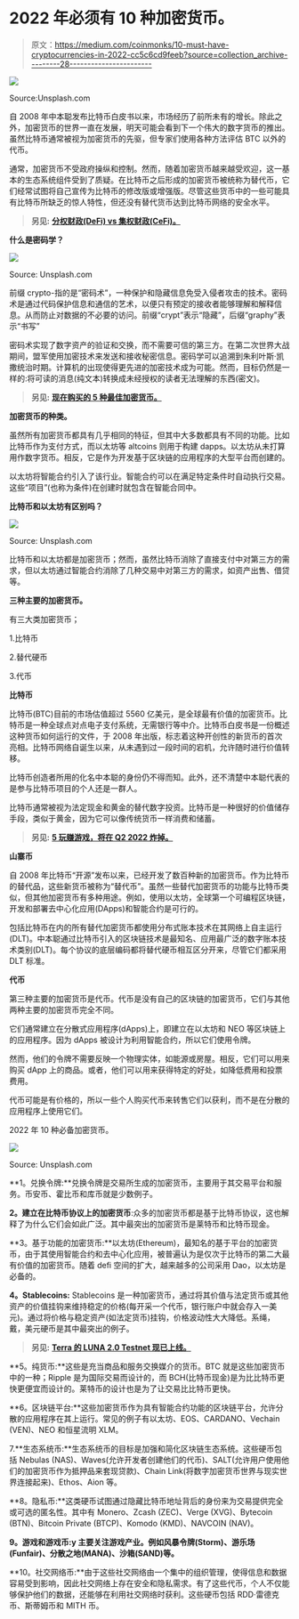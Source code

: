 # 2022 年必须有 10 种加密货币。

> 原文：<https://medium.com/coinmonks/10-must-have-cryptocurrencies-in-2022-cc5c6cd9feeb?source=collection_archive---------28----------------------->

![](img/2f9c905ccf61b17e857dad44ed4d1c98.png)

Source:Unsplash.com

自 2008 年中本聪发布比特币白皮书以来，市场经历了前所未有的增长。除此之外，加密货币的世界一直在发展，明天可能会看到下一个伟大的数字货币的推出。虽然比特币通常被视为加密货币的先驱，但专家们使用各种方法评估 BTC 以外的代币。

通常，加密货币不受政府操纵和控制。然而，随着加密货币越来越受欢迎，这一基本的生态系统组件受到了质疑。在比特币之后形成的加密货币被统称为替代币，它们经常试图将自己宣传为比特币的修改版或增强版。尽管这些货币中的一些可能具有比特币所缺乏的惊人特性，但还没有替代货币达到比特币网络的安全水平。

> **另见:** [**分权财政(DeFi) vs 集权财政(CeFi)。**](/@ilekeairende/decentralized-finance-defi-vs-centralized-finance-cefi-ede87a0bde07)

**什么是密码学？**

![](img/9de4e487f639158579c41a3aead34f17.png)

Source: Unsplash.com

前缀 crypto-指的是“密码术”，一种保护和隐藏信息免受入侵者攻击的技术。密码术是通过代码保护信息和通信的艺术，以便只有预定的接收者能够理解和解释信息。从而防止对数据的不必要的访问。前缀“crypt”表示“隐藏”，后缀“graphy”表示“书写”

密码术实现了数字资产的验证和交换，而不需要可信的第三方。在第二次世界大战期间，盟军使用加密技术来发送和接收秘密信息。密码学可以追溯到朱利叶斯·凯撒统治时期。计算机的出现使得更先进的加密技术成为可能。然而，目标仍然是一样的:将可读的消息(纯文本)转换成未经授权的读者无法理解的东西(密文)。

> **另见:** [**现在购买的 5 种最佳加密货币。**](/@ilekeairende/decentralized-finance-defi-vs-centralized-finance-cefi-ede87a0bde07)

**加密货币的种类。**

虽然所有加密货币都具有几乎相同的特征，但其中大多数都具有不同的功能。比如比特币作为支付方式，而以太坊等 altcoins 则用于构建 dapps。以太坊从未打算用作数字货币。相反，它是作为开发基于区块链的应用程序的大型平台而创建的。

以太坊将智能合约引入了该行业。智能合约可以在满足特定条件时自动执行交易。这些“项目”(也称为条件)在创建时就包含在智能合同中。

**比特币和以太坊有区别吗？**

![](img/ceaec7c34731dcd15c9ad453e383b18b.png)

Source: Unsplash.com

比特币和以太坊都是加密货币；然而，虽然比特币消除了直接支付中对第三方的需求，但以太坊通过智能合约消除了几种交易中对第三方的需求，如资产出售、借贷等。

**三种主要的加密货币。**

有三大类加密货币；

1.比特币

2.替代硬币

3.代币

**比特币**

比特币(BTC)目前的市场估值超过 5560 亿美元，是全球最有价值的加密货币。比特币是一种全球点对点电子支付系统，无需银行等中介。比特币白皮书是一份概述这种货币如何运行的文件，于 2008 年出版，标志着这种开创性的新货币的首次亮相。比特币网络自诞生以来，从未遇到过一段时间的宕机，允许随时进行价值转移。

比特币创造者所用的化名中本聪的身份仍不得而知。此外，还不清楚中本聪代表的是参与比特币项目的个人还是一群人。

比特币通常被视为法定现金和黄金的替代数字投资。比特币是一种很好的价值储存手段，类似于黄金，因为它可以像传统货币一样消费和储蓄。

> **另见:** [**5 玩赚游戏，将在 Q2 2022 炸掉。**](/coinmonks/5-play-to-earn-games-that-will-blow-up-in-q2-2022-33585b1e2a7e)

**山寨币**

自 2008 年比特币“开源”发布以来，已经开发了数百种新的加密货币。作为比特币的替代品，这些新货币被称为“替代币”。虽然一些替代加密货币的功能与比特币类似，但其他加密货币有多种用途。例如，使用以太坊，全球第一个可编程区块链，开发和部署去中心化应用(DApps)和智能合约是可行的。

包括比特币在内的所有替代加密货币都使用分布式账本技术在其网络上自主运行(DLT)。中本聪通过比特币引入的区块链技术是最知名、应用最广泛的数字账本技术类别(DLT)。每个协议的底层编码都将替代硬币相互区分开来，尽管它们都采用 DLT 标准。

**代币**

第三种主要的加密货币是代币。代币是没有自己的区块链的加密货币，它们与其他两种主要的加密货币完全不同。

它们通常建立在分散式应用程序(dApps)上，即建立在以太坊和 NEO 等区块链上的应用程序。因为 dApps 被设计为利用智能合约，所以它们使用令牌。

然而，他们的令牌不需要反映一个物理实体，如能源或房屋。相反，它们可以用来购买 dApp 上的商品。或者，他们可以用来获得特定的好处，如降低费用和投票费用。

代币可能是有价格的，所以一些个人购买代币来转售它们以获利，而不是在分散的应用程序上使用它们。

2022 年 10 种必备加密货币。

![](img/a1280d155ebe0bf634f46abb60c41753.png)

Source: Unsplash.com

**1。兑换令牌:**兑换令牌是交易所生成的加密货币，主要用于其交易平台和服务。币安币、霍比币和库币就是少数例子。

**2。建立在比特币协议上的加密货币**:众多的加密货币都是基于比特币协议，这也解释了为什么它们会如此广泛。其中最突出的加密货币是莱特币和比特币现金。

**3。基于功能的加密货币:**以太坊(Ethereum)，最知名的基于平台的加密货币，由于其使用智能合约和去中心化应用，被普遍认为是仅次于比特币的第二大最有价值的加密货币。随着 defi 空间的扩大，越来越多的公司采用 Dao，以太坊是必备的。

**4。Stablecoins:** Stablecoins 是一种加密货币，通过将其价值与法定货币或其他资产的价值挂钩来维持稳定的价格(每开采一个代币，银行账户中就会存入一美元)。通过将价格与稳定资产(如法定货币)挂钩，价格波动性大大降低。系绳，戴，美元硬币是其中最突出的例子。

> **另见:** [**Terra 的 LUNA 2.0 Testnet 现已上线。**](https://wire.insiderfinance.io/terras-luna-2-0-testnet-is-now-live-ec63bb60eff6)

**5。纯货币:**这些是充当商品和服务交换媒介的货币。BTC 就是这些加密货币中的一种；Ripple 是为国际交易而设计的，而 BCH(比特币现金)是为比比特币更快更便宜而设计的。莱特币的设计也是为了让交易比比特币更快。

**6。区块链平台:**这些加密货币作为具有智能合约功能的区块链平台，允许分散的应用程序在其上运行。常见的例子有以太坊、EOS、CARDANO、Vechain (VEN)、NEO 和恒星流明 XLM。

7.**生态系统币:**生态系统币的目标是加强和简化区块链生态系统。这些硬币包括 Nebulas (NAS)、Waves(允许开发者创建他们的代币)、SALT(允许用户使用他们的加密货币作为抵押品来套现贷款)、Chain Link(将数字加密货币世界与现实世界连接起来)、Ethos、Aion 等。

**8。隐私币:**这类硬币试图通过隐藏比特币地址背后的身份来为交易提供完全或可选的匿名性。其中有 Monero、Zcash (ZEC)、Verge (XVG)、Bytecoin (BTN)、Bitcoin Private (BTCP)、Komodo (KMD)、NAVCOIN (NAV)。

**9。游戏和游戏币:y 主要关注游戏产业。例如风暴令牌(Storm)、游乐场(Funfair)、分散之地(MANA)、沙箱(SAND)等。**

**10。社交网络币:**由于这些社交网络由一个集中的组织管理，使得信息和数据容易受到影响，因此社交网络上存在安全和隐私需求。有了这些代币，个人不仅能够保护他们的数据，还能够在利用社交网络时获利。这些硬币包括 RDD·雷德克币、斯蒂姆币和 MITH 币。